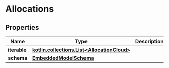 
# Allocations

## Properties
Name | Type | Description | Notes
------------ | ------------- | ------------- | -------------
**iterable** | [**kotlin.collections.List&lt;AllocationCloud&gt;**](AllocationCloud.md) |  | 
**schema** | [**EmbeddedModelSchema**](EmbeddedModelSchema.md) |  |  [optional]



